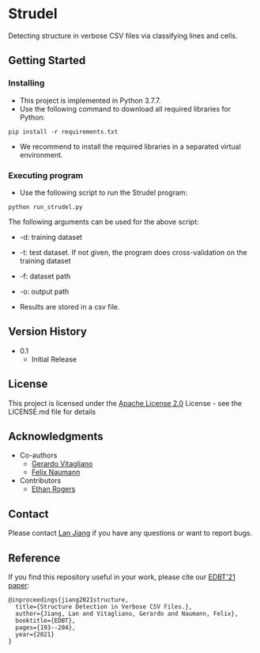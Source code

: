 # Strudel
Detecting structure in verbose CSV files via classifying lines and cells.

## Getting Started

### Installing

* This project is implemented in Python 3.7.7.
* Use the following command to download all required libraries for Python:
```
pip install -r requirements.txt
```
* We recommend to install the required libraries in a separated virtual environment.

### Executing program

* Use the following script to run the Strudel program:
```
python run_strudel.py
```
The following arguments can be used for the above script:
* -d: training dataset
* -t: test dataset. If not given, the program does cross-validation on the training dataset
* -f: dataset path
* -o: output path

* Results are stored in a csv file.

## Version History

* 0.1
    * Initial Release

## License

This project is licensed under the [Apache License 2.0](https://www.apache.org/licenses/LICENSE-2.0) License - see the LICENSE.md file for details

## Acknowledgments

* Co-authors
   * [Gerardo Vitagliano](https://github.com/vitaglianog)
   * [Felix Naumann](https://github.com/felix-naumann)
* Contributors
   * [Ethan Rogers](https://github.com/erogers6264)

## Contact
Please contact [Lan Jiang](mailto:lan.jiang@hpi.de) if you have any questions or want to report bugs.

## Reference

If you find this repository useful in your work, please cite our [EDBT'21 paper](https://edbt2021proceedings.github.io/docs/p32.pdf):

```
@inproceedings{jiang2021structure,
  title={Structure Detection in Verbose CSV Files.},
  author={Jiang, Lan and Vitagliano, Gerardo and Naumann, Felix},
  booktitle={EDBT},
  pages={193--204},
  year={2021}
}
```
